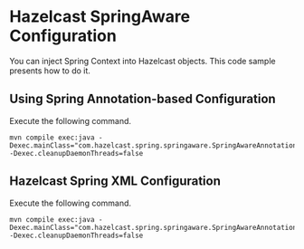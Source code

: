 # Hazelcast SpringAware Configuration

You can inject Spring Context into Hazelcast objects. This code sample presents how to do it.

## Using Spring Annotation-based Configuration

Execute the following command.

    mvn compile exec:java -Dexec.mainClass="com.hazelcast.spring.springaware.SpringAwareAnnotationJavaConfig" -Dexec.cleanupDaemonThreads=false

## Hazelcast Spring XML Configuration

Execute the following command.

    mvn compile exec:java -Dexec.mainClass="com.hazelcast.spring.springaware.SpringAwareAnnotationXmlConfig" -Dexec.cleanupDaemonThreads=false

